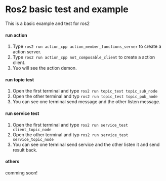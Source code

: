 # Ros2 basic test and example
This is a basic example and test for ros2

#### run action
1. Type ``ros2 run action_cpp action_member_functions_server`` to create a action server.
2. Type ``ros2 run action_cpp not_composable_client`` to create a action client.
3. Yuo will see the action demon.

#### run topic test
1. Open the first terminal and type ``ros2 run topic_test topic_sub_node``
2. Open the other terminal and typ ``ros2 run topic_test topic_pub_node``
3. You can see one terminal send message and the other listen message.

#### run service test
1. Open the first terminal and type ``ros2 run service_test client_topic_node``
2. Open the other terminal and typ ``ros2 run service_test service_topic_node``
3. You can see one terminal send service and the other listen it and send result back.

#### others
comming soon!
